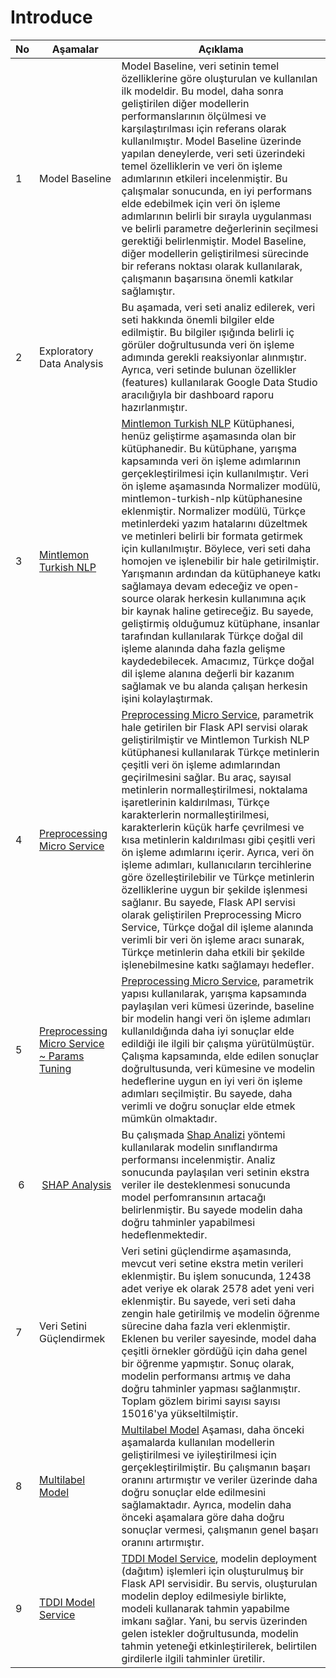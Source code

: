 # Introduce

| No | Aşamalar | Açıklama |
| --- | --- | --- |
| 1 | Model Baseline | Model Baseline, veri setinin temel özelliklerine göre oluşturulan ve kullanılan ilk modeldir. Bu model, daha sonra geliştirilen diğer modellerin performanslarının ölçülmesi ve karşılaştırılması için referans olarak kullanılmıştır. Model Baseline üzerinde yapılan deneylerde, veri seti üzerindeki temel özelliklerin ve veri ön işleme adımlarının etkileri incelenmiştir. Bu çalışmalar sonucunda, en iyi performans elde edebilmek için veri ön işleme adımlarının belirli bir sırayla uygulanması ve belirli parametre değerlerinin seçilmesi gerektiği belirlenmiştir. Model Baseline, diğer modellerin geliştirilmesi sürecinde bir referans noktası olarak kullanılarak, çalışmanın başarısına önemli katkılar sağlamıştır.| 
| 2 | Exploratory Data Analysis |Bu aşamada, veri seti analiz edilerek, veri seti hakkında önemli bilgiler elde edilmiştir. Bu bilgiler ışığında belirli iç görüler doğrultusunda veri ön işleme adımında gerekli reaksiyonlar alınmıştır. Ayrıca, veri setinde bulunan özellikler (features) kullanılarak Google Data Studio aracılığıyla bir dashboard raporu hazırlanmıştır. |
| 3 | [Mintlemon Turkish NLP](https://github.com/Teknofest-Nane-Limon/mintlemon-turkish-nlp) |[Mintlemon Turkish NLP](https://github.com/Teknofest-Nane-Limon/mintlemon-turkish-nlp) Kütüphanesi, henüz geliştirme aşamasında olan bir kütüphanedir. Bu kütüphane, yarışma kapsamında veri ön işleme adımlarının gerçekleştirilmesi için kullanılmıştır. Veri ön işleme aşamasında Normalizer modülü, mintlemon-turkish-nlp kütüphanesine eklenmiştir. Normalizer modülü, Türkçe metinlerdeki yazım hatalarını düzeltmek ve metinleri belirli bir formata getirmek için kullanılmıştır. Böylece, veri seti daha homojen ve işlenebilir bir hale getirilmiştir. Yarışmanın ardından da kütüphaneye katkı sağlamaya devam edeceğiz ve open-source olarak herkesin kullanımına açık bir kaynak haline getireceğiz. Bu sayede, geliştirmiş olduğumuz kütüphane, insanlar tarafından kullanılarak Türkçe doğal dil işleme alanında daha fazla gelişme kaydedebilecek. Amacımız, Türkçe doğal dil işleme alanına değerli bir kazanım sağlamak ve bu alanda çalışan herkesin işini kolaylaştırmak. |
| 4 | [Preprocessing Micro Service](https://github.com/Teknofest-Nane-Limon/preprocessing-micro-service) |[Preprocessing Micro Service](https://github.com/Teknofest-Nane-Limon/preprocessing-micro-service), parametrik hale getirilen bir Flask API servisi olarak geliştirilmiştir ve Mintlemon Turkish NLP kütüphanesi kullanılarak Türkçe metinlerin çeşitli veri ön işleme adımlarından geçirilmesini sağlar. Bu araç, sayısal metinlerin normalleştirilmesi, noktalama işaretlerinin kaldırılması, Türkçe karakterlerin normalleştirilmesi, karakterlerin küçük harfe çevrilmesi ve kısa metinlerin kaldırılması gibi çeşitli veri ön işleme adımlarını içerir. Ayrıca, veri ön işleme adımları, kullanıcıların tercihlerine göre özelleştirilebilir ve Türkçe metinlerin özelliklerine uygun bir şekilde işlenmesi sağlanır. Bu sayede, Flask API servisi olarak geliştirilen Preprocessing Micro Service, Türkçe doğal dil işleme alanında verimli bir veri ön işleme aracı sunarak, Türkçe metinlerin daha etkili bir şekilde işlenebilmesine katkı sağlamayı hedefler.|
| 5 | [Preprocessing Micro Service ~ Params Tuning](https://github.com/Teknofest-Nane-Limon/tddi-hyperparametre-tuning) |[Preprocessing Micro Service](https://github.com/Teknofest-Nane-Limon/preprocessing-micro-service), parametrik yapısı kullanılarak, yarışma kapsamında paylaşılan veri kümesi üzerinde, baseline bir modelin hangi veri ön işleme adımları kullanıldığında daha iyi sonuçlar elde edildiği ile ilgili bir çalışma yürütülmüştür. Çalışma kapsamında, elde edilen sonuçlar doğrultusunda,  veri kümesine ve modelin hedeflerine uygun en iyi veri ön işleme adımları seçilmiştir. Bu sayede, daha verimli ve doğru sonuçlar elde etmek mümkün olmaktadır. | 
| 6 | [SHAP Analysis](https://github.com/Teknofest-Nane-Limon/nlp-shap-exploration-teknofest-2023)| Bu çalışmada [Shap Analizi](https://github.com/Teknofest-Nane-Limon/nlp-shap-exploration-teknofest-2023) yöntemi kullanılarak modelin sınıflandırma performansı incelenmiştir. Analiz sonucunda paylaşılan veri setinin ekstra veriler ile desteklenmesi sonucunda model perfomransının artacağı belirlenmiştir. Bu sayede modelin daha doğru tahminler yapabilmesi hedeflenmektedir.
| 7 | Veri Setini Güçlendirmek| Veri setini güçlendirme aşamasında, mevcut veri setine ekstra metin verileri eklenmiştir. Bu işlem sonucunda, 12438 adet veriye ek olarak 2578 adet yeni veri eklenmiştir. Bu sayede, veri seti daha zengin hale getirilmiş ve modelin öğrenme sürecine daha fazla veri eklenmiştir. Eklenen bu veriler sayesinde, model daha çeşitli örnekler gördüğü için daha genel bir öğrenme yapmıştır. Sonuç olarak, modelin performansı artmış ve daha doğru tahminler yapması sağlanmıştır. Toplam gözlem birimi sayısı sayısı 15016'ya yükseltilmiştir.| 
| 8 |[Multilabel Model](https://github.com/Teknofest-Nane-Limon/model-baseline-insult/blob/main/multi_label_BERT_model.ipynb)|[Multilabel Model](https://github.com/Teknofest-Nane-Limon/model-baseline-insult/blob/main/multi_label_BERT_model.ipynb) Aşaması, daha önceki aşamalarda kullanılan modellerin geliştirilmesi ve iyileştirilmesi için gerçekleştirilmiştir. Bu çalışmanın başarı oranını artırmıştır ve veriler üzerinde daha doğru sonuçlar elde edilmesini sağlamaktadır. Ayrıca, modelin daha önceki aşamalara göre daha doğru sonuçlar vermesi, çalışmanın genel başarı oranını artırmıştır. |
| 9 | [TDDI Model Service](https://github.com/Teknofest-Nane-Limon/tddi-model-service) | [TDDI Model Service](https://github.com/Teknofest-Nane-Limon/tddi-model-service), modelin deployment (dağıtım) işlemleri için oluşturulmuş bir Flask API servisidir. Bu servis, oluşturulan modelin deploy edilmesiyle birlikte, modeli kullanarak tahmin yapabilme imkanı sağlar. Yani, bu servis üzerinden gelen istekler doğrultusunda, modelin tahmin yeteneği etkinleştirilerek, belirtilen girdilerle ilgili tahminler üretilir. 



